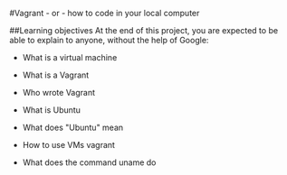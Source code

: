#Vagrant - or - how to code in your local computer

##Learning objectives 
At the end of this project, you are expected to be able to explain to anyone, without the help of Google:

* What is a virtual machine

* What is a Vagrant

* Who wrote Vagrant 

* What is Ubuntu

* What does "Ubuntu" mean

* How to use VMs vagrant

* What does the command uname do
